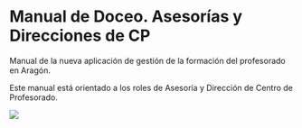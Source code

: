 # Manual de Doceo. Asesorías y Direcciones de CP


Manual de la nueva aplicación de gestión de la formación del profesorado en Aragón. 

Este manual está orientado a los roles de Asesoría y Dirección de Centro de Profesorado.

![](/assets/Selección_786.png)